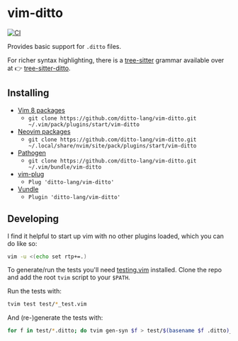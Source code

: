 # vim-ditto

[![CI](https://github.com/ditto-lang/vim-ditto/actions/workflows/ci.yaml/badge.svg)](https://github.com/ditto-lang/vim-ditto/actions/workflows/ci.yaml)

Provides basic support for `.ditto` files.

For richer syntax highlighting, there is a [tree-sitter] grammar available over at 👉 [tree-sitter-ditto].

## Installing

- [Vim 8 packages](http://vimhelp.appspot.com/repeat.txt.html#packages)
  - `git clone https://github.com/ditto-lang/vim-ditto.git ~/.vim/pack/plugins/start/vim-ditto`
- [Neovim packages](https://neovim.io/doc/user/repeat.html#packages)
  - `git clone https://github.com/ditto-lang/vim-ditto.git ~/.local/share/nvim/site/pack/plugins/start/vim-ditto`
- [Pathogen](https://github.com/tpope/vim-pathogen)
  - `git clone https://github.com/ditto-lang/vim-ditto.git ~/.vim/bundle/vim-ditto`
- [vim-plug](https://github.com/junegunn/vim-plug)
  - `Plug 'ditto-lang/vim-ditto'`
- [Vundle](https://github.com/VundleVim/Vundle.vim)
  - `Plugin 'ditto-lang/vim-ditto'`

## Developing

I find it helpful to start up vim with no other plugins loaded,
which you can do like so:

```sh
vim -u <(echo set rtp+=.)
```

To generate/run the tests you'll need [testing.vim] installed.
Clone the repo and add the root `tvim` script to your `$PATH`.

Run the tests with:

```sh
tvim test test/*_test.vim
```

And (re-)generate the tests with:

```sh
for f in test/*.ditto; do tvim gen-syn $f > test/$(basename $f .ditto)_test.vim; done
```

[testing.vim]: https://github.com/arp242/testing.vim
[tree-sitter]: https://tree-sitter.github.io/tree-sitter/
[tree-sitter-ditto]: https://github.com/ditto-lang/tree-sitter-ditto
